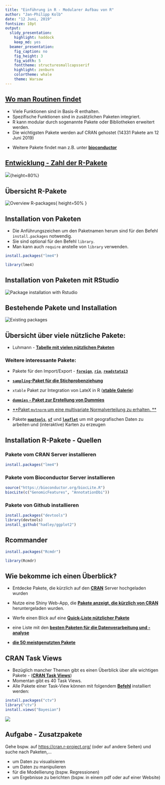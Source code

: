 ```yaml
---
title: "Einführung in R - Modularer Aufbau von R"
author: "Jan-Philipp Kolb"
date: "12 Juni, 2019"
fontsize: 10pt
output: 
  slidy_presentation: 
    highlight: haddock
    keep_md: yes
  beamer_presentation: 
    fig_caption: no
    fig_height: 3
    fig_width: 5
    fonttheme: structuresmallcapsserif
    highlight: zenburn
    colortheme: whale
    theme: Warsaw
---
```






## [**Wo man Routinen findet**](https://stats.idre.ucla.edu/r/seminars/intro/)




- Viele Funktionen sind in Basis-R enthalten. 
- Spezifische Funktionen sind in zusätzlichen Paketen integriert.
- R kann modular durch sogenannte Pakete oder Bibliotheken erweitert werden.
- Die wichtigsten Pakete werden auf CRAN gehostet (14331 Pakete am 12 Juni 2019)
<!--
https://www.statmethods.net/input/dates.html
-->
- Weitere Pakete findet man z.B. unter [**bioconductor**](www.bioconductor.org)

## [Entwicklung - Zahl der R-Pakete](https://www.r-bloggers.com/scraping-cran-with-rvest/)

![](figure/howmanyrpackages.png){height=80%}


## Übersicht R-Pakete

<!--
https://sebastiansauer.github.io/figure_sizing_knitr/
-->

![Overview R-packages](figure/Packages.PNG){ height=50% }

## Installation von Paketen

- Die Anführungszeichen um den Paketnamen herum sind für den Befehl `install.packages` notwendig.
- Sie sind optional für den Befehl `library`.
- Man kann auch `require` anstelle von `library` verwenden.


```r
install.packages("lme4")

library(lme4)
```

## Installation von Paketen mit RStudio

![Package installation with Rstudio](figure/PaketeRstudio.PNG)


## Bestehende Pakete und Installation

![Existing packages](figure/packages3.PNG)


## Übersicht über viele nützliche Pakete:

- Luhmann - [**Tabelle mit vielen nützlichen Paketen**](http://www.beltz.de/fileadmin/beltz/downloads/OnlinematerialienPVU/28090_Luhmann/Verwendete%20Pakete.pdf)

### Weitere interessante Pakete:

- Pakete für den Import/Export - [**`foreign`**](http://cran.r-project.org/web/packages/foreign/foreign.pdf), [**`rio`**](https://cran.r-project.org/web/packages/rio/vignettes/rio.html), [**`readstata13`**](https://cran.r-project.org/web/packages/readstata13/readme/README.html)

- [**`sampling`-Paket für die Stichprobenziehung**](http://iase-web.org/documents/papers/icots8/ICOTS8_4J1_TILLE.pdf)

- `xtable` Paket zur Integration von LateX in R ([**xtable Galerie**](http://cran.r-project.org/web/packages/xtable/vignettes/xtableGallery.pdf))

- [**`dummies` - Paket zur Erstellung von Dummies**](http://cran.r-project.org/web/packages/dummies/dummies.pdf)

- [**Paket `mvtnorm` um eine multivariate Normalverteilung zu erhalten. **](http://cran.r-project.org/web/packages/mvtnorm/index.html)

- Pakete [**`maptools`**](http://www.r-bloggers.com/tag/maptools/), [**`sf`**](https://cran.r-project.org/web/packages/sf/vignettes/sf1.html) und [**`leaflet`**](https://rstudio.github.io/leaflet/) um mit geografischen Daten zu arbeiten und (interaktive) Karten zu erzeugen


## Installation R-Pakete - Quellen

### Pakete vom CRAN Server installieren


```r
install.packages("lme4")
```

### Pakete vom Bioconductor Server installieren


```r
source("https://bioconductor.org/biocLite.R")
biocLite(c("GenomicFeatures", "AnnotationDbi"))
```

### Pakete von Github installieren


```r
install.packages("devtools")
library(devtools)
install_github("hadley/ggplot2")
```


## Rcommander


```r
install.packages("Rcmdr")
```


```r
library(Rcmdr)
```

<!--
swirl
-->


## Wie bekomme ich einen Überblick?

- Entdecke Pakete, die kürzlich auf den [**CRAN**](https://mran.microsoft.com/packages/) Server hochgeladen wurden

- Nutze eine Shiny Web-App, die [**Pakete anzeigt, die kürzlich von CRAN**](https://gallery.shinyapps.io/cran-gauge/) heruntergeladen wurden.

- Werfe einen Blick auf eine [**Quick-Liste nützlicher Pakete**](https://support.rstudio.com/hc/en-us/articles/201057987-Quick-list-of-useful-R-packages)

- eine Liste mit den [**besten Paketen für die Datenverarbeitung und -analyse**](http://www.computerworld.com/article/2921176/business-intelligence/great-r-packages-for-data-import-wrangling-visualization.html)

- [**die 50 meistgenutzten Pakete**](https://www.r-bloggers.com/the-50-most-used-r-packages/)



## CRAN Task Views		
		
- Bezüglich mancher Themen gibt es einen Überblick über alle wichtigen Pakete - ([**CRAN Task Views**](https://cran.r-project.org/web/views/))
- Momentan gibt es 40 Task Views.
- Alle Pakete einer Task-View können mit folgendem [**Befehl**](https://mran.microsoft.com/rpackages/) installiert werden: 


```r
install.packages("ctv")
library("ctv")
install.views("Bayesian")
```

![](figure/CRANtaskViews.PNG)

## Aufgabe - Zusatzpakete

Gehe bspw. auf <https://cran.r-project.org/> (oder auf andere Seiten) und suche nach Paketen,...

-  um Daten zu visualisieren
-  um Daten zu manipulieren 
- für die Modellierung (bspw. Regressionen)
-  um Ergebnisse zu berichten (bspw. in einem pdf oder auf einer Website)
